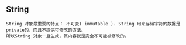 ## String 

```
String 对象最重要的特点： 不可变( immutable ). String 用来存储字符的数据是private的，而且不提供可修改的方法。
所以String 对象一旦生成，其内容就是完全不可能被修改的。

```